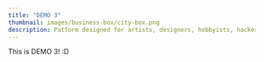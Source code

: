 ```yaml
---
title: "DEMO 3"
thumbnail: images/business-box/city-box.png
description: Patform designed for artists, designers, hobbyists, hackers and anyone interested in creating interactive objects or environments. It consists...
---
```

This is DEMO 3! :D